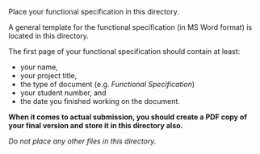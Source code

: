 Place your functional specification in this directory.

A general template for the functional specification (in MS Word format) is located in this directory. 

The first page of your functional specification should contain at least:

- your name,
- your project title,
- the type of document (e.g. *Functional Specification*)
- your student number, and
- the date you finished working on the document.

**When it comes to actual submission, you should create a PDF copy of your final version and store it in this directory also.**

*Do not place any other files in this directory.*


